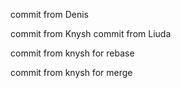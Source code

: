 ﻿commit from Denis


commit from Knysh
commit from Liuda


commit from knysh for rebase


commit from knysh for merge
